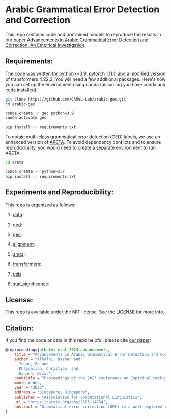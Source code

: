 # Arabic Grammatical Error Detection and Correction

This repo contains code and pretrained models to reproduce the results in our paper [Advancements in Arabic Grammatical Error Detection and Correction: An Empirical Investigation](https://arxiv.org/abs/2305.14734).

## Requirements:

The code was written for python>=3.9, pytorch 1.11.1, and a modified version of transformers 4.22.2. You will need a few additional packages. Here's how you can set up the environment using conda (assuming you have conda and cuda installed):

```bash
git clone https://github.com/CAMeL-Lab/arabic-gec.git
cd arabic-gec

conda create -n gec python=3.9
conda activate gec

pip install -r requirements.txt
```

To obtain multi-class grammatical error detection (GED) labels, we use an enhanced version of [ARETA](https://arxiv.org/abs/2109.08068). To avoid dependency conflicts and to ensure reproducibility, you would need to create a separate environment to run ARETA:

```bash
cd areta

conda create -n python=3.7
pip install -r requirements.txt
```

## Experiments and Reproducibility:

This repo is organized as follows:
1. [data]():

2. [ged]():

3. [gec]():

4. [alignment]():

5. [areta]():

6. [transformers]():

7. [utils]():

8. [stat_significance]():
    

## License:

This repo is available under the MIT license. See the [LICENSE](LICENSE) for more info.


## Citation:

If you find the code or data in this repo helpful, please cite [our paper](https://arxiv.org/abs/2305.14734):

```bibtex
@inproceedings{alhafni-etal-2023-advancements,
    title = "Advancements in Arabic Grammatical Error Detection and Correction: An Empirical Investigation",
    author = "Alhafni, Bashar and
      Inoue, Go and
      Khairallah, Christian  and
      Habash, Nizar",
    booktitle = "Proceedings of the 2023 Conference on Empirical Methods in Natural Language Processing",
    month = dec,
    year = "2023",
    address = "Singapore, Singapore",
    publisher = "Association for Computational Linguistics",
    url = "https://arxiv.org/abs/2305.14734",
    abstract = "Grammatical error correction (GEC) is a well-explored problem in English with many existing models and datasets. However, research on GEC in morphologically rich languages has been limited due to challenges such as data scarcity and language complexity. In this paper, we present the first results on Arabic GEC using two newly developed Transformer-based pretrained sequence-to-sequence models. We also define the task of multi-class Arabic grammatical error detection (GED) and present the first results on multi-class Arabic GED. We show that using GED information as auxiliary input in GEC models improves GEC performance across three datasets spanning different genres. Moreover, we also investigate the use of contextual morphological preprocessing in aiding GEC systems. Our models achieve SOTA results on two Arabic GEC shared task datasets and establish a strong benchmark on a recently created dataset. We make our code, data, and pretrained models publicly available.",
}
